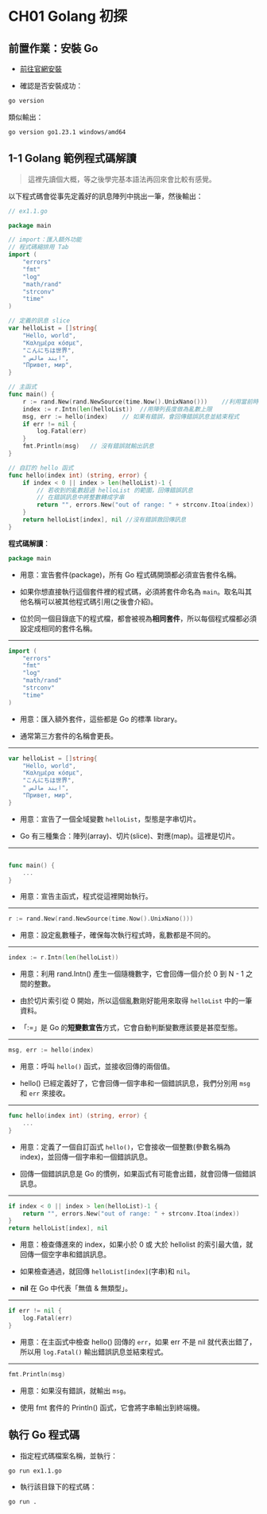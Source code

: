# CH01 Golang 初探

## 前置作業：安裝 Go

* [前往官網安裝](https://go.dev/)

* 確認是否安裝成功：

```bash
go version
```
類似輸出：

```text
go version go1.23.1 windows/amd64
```

## 1-1 Golang 範例程式碼解讀

> 這裡先讀個大概，等之後學完基本語法再回來會比較有感覺。

以下程式碼會從事先定義好的訊息陣列中挑出一筆，然後輸出：

```go
// ex1.1.go

package main

// import：匯入額外功能
// 程式碼縮排用 Tab
import (
	"errors"
	"fmt"
	"log"
	"math/rand"
	"strconv"
	"time"
)

// 定義的訊息 slice
var helloList = []string{
	"Hello, world",
	"Καλημέρα κόσμε",
	"こんにちは世界",
	" ایند مالس",
	"Привет, мир",
}

// 主函式
func main() {
	r := rand.New(rand.NewSource(time.Now().UnixNano()))    //利用當前時間設定亂數種子
	index := r.Intn(len(helloList))  //用陣列長度做為亂數上限
	msg, err := hello(index)    // 如果有錯誤，會回傳錯誤訊息並結束程式
	if err != nil {   
		log.Fatal(err)
	}
	fmt.Println(msg)   // 沒有錯誤就輸出訊息
}

// 自訂的 hello 函式
func hello(index int) (string, error) {
	if index < 0 || index > len(helloList)-1 {
        // 若收到的亂數超過 helloList 的範圍，回傳錯誤訊息
        // 在錯誤訊息中將整數轉成字串
		return "", errors.New("out of range: " + strconv.Itoa(index))
	}
	return helloList[index], nil //沒有錯誤救回傳訊息
}
```

**程式碼解讀**：

```go
package main
```

* 用意：宣告套件(package)，所有 Go 程式碼開頭都必須宣告套件名稱。

* 如果你想直接執行這個套件裡的程式碼，必須將套件命名為 `main`。取名叫其他名稱可以被其他程式碼引用(之後會介紹)。

* 位於同一個目錄底下的程式檔，都會被視為**相同套件**，所以每個程式檔都必須設定成相同的套件名稱。

---

```go
import (
    "errors"
    "fmt"
    "log"
    "math/rand"
    "strconv"
    "time"
)
```

* 用意：匯入額外套件，這些都是 Go 的標準 library。

* 通常第三方套件的名稱會更長。

***

```go
var helloList = []string{
	"Hello, world",
	"Καλημέρα κόσμε",
	"こんにちは世界",
	" ایند مالس",
	"Привет, мир",
}
```

* 用意：宣告了一個全域變數 `helloList`，型態是字串切片。

* Go 有三種集合：陣列(array)、切片(slice)、對應(map)。這裡是切片。

---

```go

func main() {
	...
}
```

* 用意：宣告主函式，程式從這裡開始執行。

---

```go
r := rand.New(rand.NewSource(time.Now().UnixNano()))
```

* 用意：設定亂數種子，確保每次執行程式時，亂數都是不同的。

---

```go
index := r.Intn(len(helloList))
```

* 用意：利用 rand.Intn() 產生一個隨機數字，它會回傳一個介於 0 到 N - 1 之間的整數。

* 由於切片索引從 0 開始，所以這個亂數剛好能用來取得 `helloList` 中的一筆資料。

* 「:=」是 Go 的**短變數宣告**方式，它會自動判斷變數應該要是甚麼型態。

---

```go
msg, err := hello(index)
```

* 用意：呼叫 `hello()` 函式，並接收回傳的兩個值。

* hello() 已經定義好了，它會回傳一個字串和一個錯誤訊息，我們分別用 `msg` 和 `err` 來接收。

---

```go
func hello(index int) (string, error) {
	...
}
```

* 用意：定義了一個自訂函式 `hello()`，它會接收一個整數(參數名稱為 index)，並回傳一個字串和一個錯誤訊息。

* 回傳一個錯誤訊息是 Go 的慣例，如果函式有可能會出錯，就會回傳一個錯誤訊息。

---

```go
if index < 0 || index > len(helloList)-1 {
	return "", errors.New("out of range: " + strconv.Itoa(index))
}
return helloList[index], nil
```

* 用意：檢查傳進來的 index，如果小於 0 或 大於 hellolist 的索引最大值，就回傳一個空字串和錯誤訊息。

* 如果檢查通過，就回傳 `helloList[index]`(字串)和 `nil`。

* **nil** 在 Go 中代表「無值 & 無類型」。

---

```go
if err != nil {
	log.Fatal(err)
}
```

* 用意：在主函式中檢查 hello() 回傳的 `err`，如果 err 不是 nil 就代表出錯了，所以用 `log.Fatal()` 輸出錯誤訊息並結束程式。

---

```go
fmt.Println(msg)
```

* 用意：如果沒有錯誤，就輸出 `msg`。

* 使用 fmt 套件的 Println() 函式，它會將字串輸出到終端機。

## 執行 Go 程式碼

* 指定程式碼檔案名稱，並執行：

```bash
go run ex1.1.go
```

* 執行該目錄下的程式碼：

```bash
go run .
```